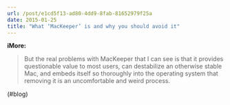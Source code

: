 ```yaml
---
url: /post/e1cd5f13-ad80-4dd9-8fab-81652979f25a
date: 2015-01-25
title: "What ‘MacKeeper’ is and why you should avoid it"
---
```


**iMore:**



> But the real problems with MacKeeper that I can see is that it provides questionable value to most users, can destabilize an otherwise stable Mac, and embeds itself so thoroughly into the operating system that removing it is an uncomfortable and weird process. 



(#blog)